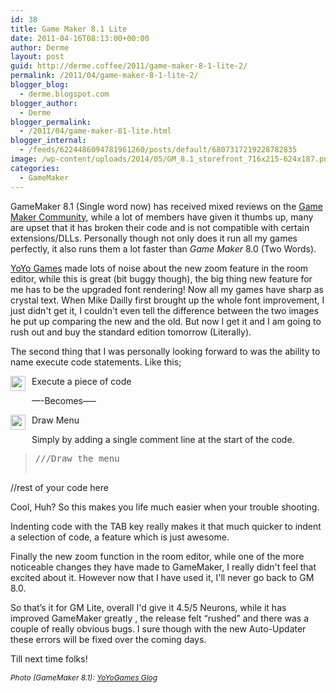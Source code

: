 ```yaml
---
id: 38
title: Game Maker 8.1 Lite
date: 2011-04-16T08:13:00+00:00
author: Derme
layout: post
guid: http://derme.coffee/2011/game-maker-8-1-lite-2/
permalink: /2011/04/game-maker-8-1-lite-2/
blogger_blog:
  - derme.blogspot.com
blogger_author:
  - Derme
blogger_permalink:
  - /2011/04/game-maker-81-lite.html
blogger_internal:
  - /feeds/6224486094781961260/posts/default/6807317219228782835
image: /wp-content/uploads/2014/05/GM_8.1_storefront_716x215-624x187.png
categories:
  - GameMaker
---
```

GameMaker 8.1 (Single word now) has received mixed reviews on the [Game Maker Community](http://gmc.yoyogames.com/), while a lot of members have given it thumbs up, many are upset that it has broken their code and is not compatible with certain extensions/DLLs. Personally though not only does it run all my games perfectly, it also runs them a lot faster than <span style="font-style: italic;">Game Maker</span> 8.0 (Two Words).

[YoYo Games](http://www.yoyogames.com/) made lots of noise about the new zoom feature in the room editor, while this is great (bit buggy though), the big thing new feature for me has to be the upgraded font rendering! Now all my games have sharp as crystal text. When Mike Dailly first brought up the whole font improvement, I just didn't get it, I couldn't even tell the difference between the two images he put up comparing the new and the old. But now I get it and I am going to rush out and buy the standard edition tomorrow (Literally).

<!--more-->

The second thing that I was personally looking forward to was the ability to name execute code statements. Like this;

[<img id="BLOGGER_PHOTO_ID_5596143302416343986" style="cursor: pointer; float: left; height: 24px; margin: 0 10px 10px 0; width: 24px;" src="http://4.bp.blogspot.com/-LQAsvFk98fc/Tal-rxS1I7I/AAAAAAAAABk/n0Q0d1sWwL4/s320/GM069.gif" alt="" border="0" />](http://4.bp.blogspot.com/-LQAsvFk98fc/Tal-rxS1I7I/AAAAAAAAABk/n0Q0d1sWwL4/s1600/GM069.gif)Execute a piece of code

&#8212;-Becomes&#8212;&#8211;

[<img id="BLOGGER_PHOTO_ID_5596143302416343986" style="cursor: pointer; float: left; height: 24px; margin: 0 10px 10px 0; width: 24px;" src="http://4.bp.blogspot.com/-LQAsvFk98fc/Tal-rxS1I7I/AAAAAAAAABk/n0Q0d1sWwL4/s320/GM069.gif" alt="" border="0" />](http://4.bp.blogspot.com/-LQAsvFk98fc/Tal-rxS1I7I/AAAAAAAAABk/n0Q0d1sWwL4/s1600/GM069.gif)Draw Menu

Simply by adding a single comment line at the start of the code.

> <pre>///Draw the menu
//rest of your code here</pre>

Cool, Huh? So this makes you life much easier when your trouble shooting.

Indenting code with the TAB key really makes it that much quicker to indent a selection of code, a feature which is just awesome.

Finally the new zoom function in the room editor, while one of the more noticeable changes they have made to GameMaker, I really didn't feel that excited about it. However now that I have used it, I'll never go back to GM 8.0.

So that’s it for GM Lite, overall I'd give it 4.5/5 Neurons, while it has improved GameMaker greatly , the release felt &#8220;rushed&#8221; and there was a couple of really obvious bugs. I sure though with the new Auto-Updater these errors will be fixed over the coming days.

Till next time folks!

<span style="font-size: 85%; font-style: italic;">Photo (GameMaker 8.1): </span>[<span style="font-size: 85%; font-style: italic;">YoYoGames Glog</span>](http://glog.yoyogames.com/)